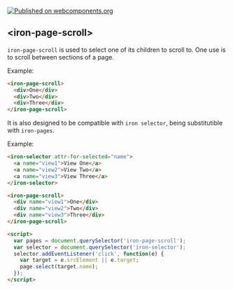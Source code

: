 [![Published on webcomponents.org](https://img.shields.io/badge/webcomponents.org-published-blue.svg)](https://www.webcomponents.org/element/chrisjagoda/iron-page-scroll)

## &lt;iron-page-scroll&gt;

`iron-page-scroll` is used to select one of its children to scroll to. One use is to scroll between sections of a page.

Example:

```html
<iron-page-scroll>
  <div>One</div>
  <div>Two</div>
  <div>Three</div>
</iron-page-scroll>
```

It is also designed to be compatible with `iron selector`, being substitutible with `iron-pages`.

Example:

```html
<iron-selector attr-for-selected="name">
  <a name="view1">View One</a>
  <a name="view2">View Two</a>
  <a name="view3">View Three</a>
</iron-selector>

<iron-page-scroll>
  <div name="view1">One</div>
  <div name="view2">Two</div>
  <div name="view3">Three</div>
</iron-page-scroll>

<script>
  var pages = document.querySelector('iron-page-scroll');
  var selector = document.querySelector('iron-selector');
  selector.addEventListener('click', function(e) {
    var target = e.srcElement || e.target;
    page.select(target.name);
  });
</script>
```
